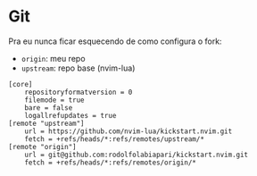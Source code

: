 # Git

Pra eu nunca ficar esquecendo de como configura o fork:

- `origin`: meu  repo
- `upstream`: repo base (nvim-lua)

```config
[core]
	repositoryformatversion = 0
	filemode = true
	bare = false
	logallrefupdates = true
[remote "upstream"]
	url = https://github.com/nvim-lua/kickstart.nvim.git
	fetch = +refs/heads/*:refs/remotes/upstream/*
[remote "origin"]
	url = git@github.com:rodolfolabiapari/kickstart.nvim.git
	fetch = +refs/heads/*:refs/remotes/origin/*
```
